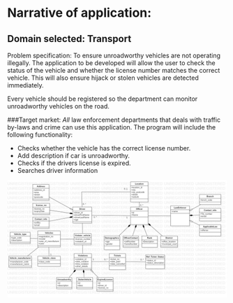 # Narrative of application:

## Domain selected: Transport

Problem specification:
To ensure unroadworthy vehicles are not operating illegally. 
The application to be developed will allow the user to check the status of the vehicle and whether the license number matches the correct vehicle. 
This will also ensure hijack or stolen vehicles are detected immediately. 

Every vehicle should be registered so the department can monitor unroadworthy vehicles on the road. 

###Target market:
*All* law enforcement departments that deals with traffic by-laws and crime can use this application. 
The program will include the following functionality:

- Checks whether the vehicle has the correct license number.
- Add description if car is unroadworthy.
- Checks if the drivers license is expired.
- Searches driver information

![](domain_model.jpg)


